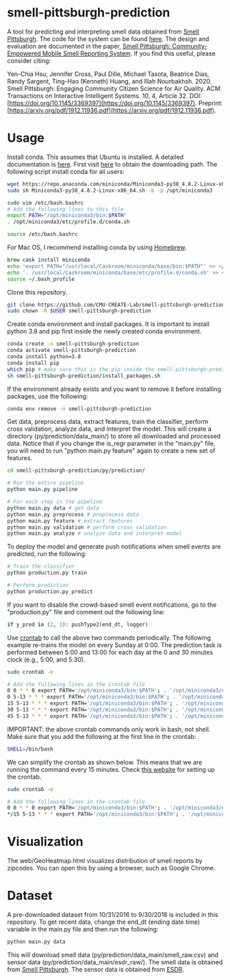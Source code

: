 # smell-pittsburgh-prediction
A tool for predicting and interpreting smell data obtained from [Smell Pittsburgh](https://smellpgh.org/). The code for the system can be found [here](https://github.com/CMU-CREATE-Lab/smell-pittsburgh-rails). The design and evaluation are documented in the paper, [Smell Pittsburgh: Community-Empowered Mobile Smell Reporting System](https://arxiv.org/pdf/1810.11143.pdf). If you find this useful, please consider citing:<br/>

Yen-Chia Hsu, Jennifer Cross, Paul Dille, Michael Tasota, Beatrice Dias, Randy Sargent, Ting-Hao (Kenneth) Huang, and Illah Nourbakhsh. 2020. Smell Pittsburgh: Engaging Community Citizen Science for Air Quality. ACM Transactions on Interactive Intelligent Systems. 10, 4, Article 32. DOI:[https://doi.org/10.1145/3369397](https://doi.org/10.1145/3369397). Preprint:[https://arxiv.org/pdf/1912.11936.pdf](https://arxiv.org/pdf/1912.11936.pdf).

# Usage
Install conda. This assumes that Ubuntu is installed. A detailed documentation is [here](https://conda.io/docs/user-guide/getting-started.html). First visit [here](https://conda.io/miniconda.html) to obtain the downloading path. The following script install conda for all users:
```sh
wget https://repo.anaconda.com/miniconda/Miniconda3-py38_4.8.2-Linux-x86_64.sh
sudo sh Miniconda3-py38_4.8.2-Linux-x86_64.sh -b -p /opt/miniconda3

sudo vim /etc/bash.bashrc
# Add the following lines to this file
export PATH="/opt/miniconda3/bin:$PATH"
. /opt/miniconda3/etc/profile.d/conda.sh

source /etc/bash.bashrc
```
For Mac OS, I recommend installing conda by using [Homebrew](https://brew.sh/).
```sh
brew cask install miniconda
echo 'export PATH="/usr/local/Caskroom/miniconda/base/bin:$PATH"' >> ~/.bash_profile
echo '. /usr/local/Caskroom/miniconda/base/etc/profile.d/conda.sh' >> ~/.bash_profile
source ~/.bash_profile
```
Clone this repository.
```sh
git clone https://github.com/CMU-CREATE-Lab/smell-pittsburgh-prediction.git
sudo chown -R $USER smell-pittsburgh-prediction
```
Create conda environment and install packages. It is important to install python 3.8 and pip first inside the newly created conda environment.
```sh
conda create -n smell-pittsburgh-prediction
conda activate smell-pittsburgh-prediction
conda install python=3.8
conda install pip
which pip # make sure this is the pip inside the smell-pittsburgh-prediction environment
sh smell-pittsburgh-prediction/install_packages.sh
```
If the environment already exists and you want to remove it before installing packages, use the following:
```sh
conda env remove -n smell-pittsburgh-prediction
```
Get data, preprocess data, extract features, train the classifier, perform cross validation, analyze data, and interpret the model. This will create a directory (py/prediction/data_main/) to store all downloaded and processed data. Notice that if you change the is_regr parameter in the "main.py" file, you will need to run "python main.py feature" again to create a new set of features.
```sh
cd smell-pittsburgh-prediction/py/prediction/

# Run the entire pipeline
python main.py pipeline

# For each step in the pipeline
python main.py data # get data
python main.py preprocess # preprocess data
python main.py feature # extract features
python main.py validation # perform cross validation
python main.py analyze # analyze data and interpret model
```
To deploy the model and generate push notifications when smell events are predicted, run the following:
```sh
# Train the classifier
python production.py train

# Perform prediction
python production.py predict
```
If you want to disable the crowd-based smell event notifications, go to the "production.py" file and comment out the following line:
```python
if y_pred in (2, 3): pushType2(end_dt, logger)
```
Use [crontab]((https://help.ubuntu.com/community/CronHowto)) to call the above two commands periodically. The following example re-trains the model on every Sunday at 0:00. The prediction task is performed between 5:00 and 13:00 for each day at the 0 and 30 minutes clock (e.g., 5:00, and 5:30).
```sh
sudo crontab -e

# Add the following lines in the crontab file
0 0 * * 0 export PATH='/opt/miniconda3/bin:$PATH'; . '/opt/miniconda3/etc/profile.d/conda.sh'; conda activate smell-pittsburgh-prediction; cd /var/www/smell-pittsburgh-prediction/py/prediction; run-one python production.py train
0 5-13 * * * export PATH='/opt/miniconda3/bin:$PATH'; . '/opt/miniconda3/etc/profile.d/conda.sh'; conda activate smell-pittsburgh-prediction; cd /var/www/smell-pittsburgh-prediction/py/prediction; run-one python production.py predict
15 5-13 * * * export PATH='/opt/miniconda3/bin:$PATH'; . '/opt/miniconda3/etc/profile.d/conda.sh'; conda activate smell-pittsburgh-prediction; cd /var/www/smell-pittsburgh-prediction/py/prediction; run-one python production.py predict
30 5-13 * * * export PATH='/opt/miniconda3/bin:$PATH'; . '/opt/miniconda3/etc/profile.d/conda.sh'; conda activate smell-pittsburgh-prediction; cd /var/www/smell-pittsburgh-prediction/py/prediction; run-one python production.py predict
45 5-13 * * * export PATH='/opt/miniconda3/bin:$PATH'; . '/opt/miniconda3/etc/profile.d/conda.sh'; conda activate smell-pittsburgh-prediction; cd /var/www/smell-pittsburgh-prediction/py/prediction; run-one python production.py predict
```
IMPORTANT: the above crontab commands only work in bash, not shell. Make sure that you add the following at the first line in the crontab:
```sh
SHELL=/bin/bash
```
We can simplify the crontab as shown below. This means that we are running the command every 15 minutes. Check [this website](https://crontab.guru/every-15-minutes) for setting up the crontab.
```sh
sudo crontab -e

# Add the following lines in the crontab file
0 0 * * 0 export PATH='/opt/miniconda3/bin:$PATH'; . '/opt/miniconda3/etc/profile.d/conda.sh'; conda activate smell-pittsburgh-prediction; cd /var/www/smell-pittsburgh-prediction/py/prediction; run-one python production.py train
*/15 5-13 * * * export PATH='/opt/miniconda3/bin:$PATH'; . '/opt/miniconda3/etc/profile.d/conda.sh'; conda activate smell-pittsburgh-prediction; cd /var/www/smell-pittsburgh-prediction/py/prediction; run-one python production.py predict
```

# Visualization
The web/GeoHeatmap.html visualizes distribution of smell reports by zipcodes. You can open this by using a browser, such as Google Chrome.

# Dataset
A pre-downloaded dataset from 10/31/2016 to 9/30/2018 is included in this repository. To get recent data, change the end_dt (ending date time) variable in the main.py file and then run the following:
```sh
python main.py data
```
This will download smell data (py/prediction/data_main/smell_raw.csv) and sensor data (py/prediction/data_main/esdr_raw/). The smell data is obtained from [Smell Pittsburgh](https://github.com/CMU-CREATE-Lab/smell-pittsburgh-rails/wiki/How-to-use-the-API). The sensor data is obtained from [ESDR](https://github.com/CMU-CREATE-Lab/esdr/blob/master/HOW_TO.md).

